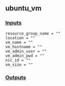 ## ubuntu_vm

### [Inputs](./vars.tf)

    resource_group_name = ""
    location = ""
    vm_name = ""
    vm_hostname = ""
    vm_admin_user = ""
    vm_admin_pwd = ""
    nic_id = ""
    vm_size = ""

### [Outputs](./outputs.tf)

